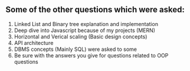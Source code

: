 ## Some of the other questions which were asked: 
1. Linked List and Binary tree explanation and implementation 
2. Deep dive into Javascript because of my projects (MERN) 
3. Horizontal and Verical scaling (Basic design concepts) 
4. API architecture
5. DBMS concepts (Mainly SQL) were asked to some 
6. Be sure with the answers you give for questions related to OOP questions
